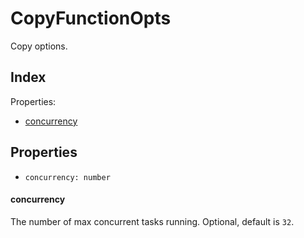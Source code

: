 
# CopyFunctionOpts


Copy options.

## Index



Properties:

- [concurrency](#concurrency)



## Properties

- `concurrency: number`


#### concurrency

The number of max concurrent tasks running. Optional, default is `32`.





